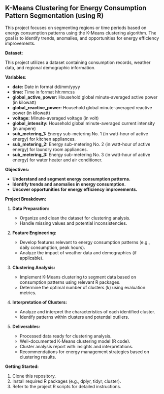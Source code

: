 ##  K-Means Clustering for Energy Consumption Pattern Segmentation (using R)

This project focuses on segmenting regions or time periods based on energy consumption patterns using the K-Means clustering algorithm. The goal is to identify trends, anomalies, and opportunities for energy efficiency improvements.

**Dataset:**

This project utilizes a dataset containing consumption records, weather data, and regional demographic information.

**Variables:**

* **date:** Date in format dd/mm/yyyy
* **time:** Time in format hh:mm:ss
* **global_active_power:** Household global minute-averaged active power (in kilowatt)
* **global_reactive_power:** Household global minute-averaged reactive power (in kilowatt)
* **voltage:** Minute-averaged voltage (in volt)
* **global_intensity:** Household global minute-averaged current intensity (in ampere)
* **sub_metering_1:** Energy sub-metering No. 1 (in watt-hour of active energy) for kitchen appliances.
* **sub_metering_2:** Energy sub-metering No. 2 (in watt-hour of active energy) for laundry room appliances.
* **sub_metering_3:** Energy sub-metering No. 3 (in watt-hour of active energy) for water heater and air conditioner.

**Objectives:**

* **Understand and segment energy consumption patterns.**
* **Identify trends and anomalies in energy consumption.**
* **Uncover opportunities for energy efficiency improvements.**

**Project Breakdown:**

1. **Data Preparation:**
    * Organize and clean the dataset for clustering analysis.
    * Handle missing values and potential inconsistencies.

2. **Feature Engineering:**
    * Develop features relevant to energy consumption patterns (e.g., daily consumption, peak hours).
    * Analyze the impact of weather data and demographics (if applicable).

3. **Clustering Analysis:**
    * Implement K-Means clustering to segment data based on consumption patterns using relevant R packages.
    * Determine the optimal number of clusters (k) using evaluation metrics.

4. **Interpretation of Clusters:**
    * Analyze and interpret the characteristics of each identified cluster.
    * Identify patterns within clusters and potential outliers.

5. **Deliverables:**
    * Processed data ready for clustering analysis.
    * Well-documented K-Means clustering model (R code).
    * Cluster analysis report with insights and interpretations.
    * Recommendations for energy management strategies based on clustering results.

**Getting Started:**

1. Clone this repository.
2. Install required R packages (e.g., dplyr, tidyr, cluster).
3. Refer to the project R scripts for detailed instructions.
